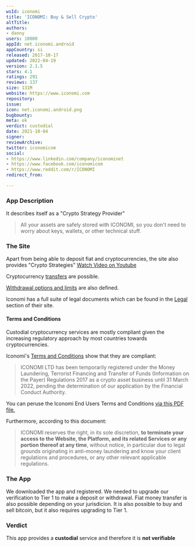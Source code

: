 ```yaml
---
wsId: iconomi
title: 'ICONOMI: Buy & Sell Crypto'
altTitle: 
authors:
- danny
users: 10000
appId: net.iconomi.android
appCountry: si
released: 2017-10-17
updated: 2022-04-19
version: 2.1.5
stars: 4.1
ratings: 291
reviews: 137
size: 131M
website: https://www.iconomi.com
repository: 
issue: 
icon: net.iconomi.android.png
bugbounty: 
meta: ok
verdict: custodial
date: 2021-10-04
signer: 
reviewArchive: 
twitter: iconomicom
social:
- https://www.linkedin.com/company/iconominet
- https://www.facebook.com/iconomicom
- https://www.reddit.com/r/ICONOMI
redirect_from: 

---
```


### App Description

It describes itself as a "Crypto Strategy Provider"

> All your assets are safely stored with ICONOMI, so you don't need to worry about keys, wallets, or other technical stuff.

### The Site

Apart from being able to deposit fiat and cryptocurrencies, the site also provides "Crypto Strategies" [Watch Video on Youtube](https://www.youtube.com/watch?v=xW7Cj5ylx9U)

Cryptocurrency [transfers](https://iconomi.zendesk.com/hc/en-us/articles/115003149429-Crypto-transfer-Cryptocurrencies-deposit) are possible.

[Withdrawal options and limits](https://iconomi.zendesk.com/hc/en-us/articles/115004167829-Withdrawal-options-limits-fees) are also defined.

Iconomi has a full suite of legal documents which can be found in the [Legal](https://www.iconomi.com/legal/terms-and-conditions) section of their site.


#### Terms and Conditions

Custodial cryptocurrency services are mostly compliant given the increasing regulatory approach by most countries towards cryptocurrencies.

Iconomi's [Terms and Conditions](https://www.iconomi.com/legal/terms-and-conditions) show that they are compliant:

> ICONOMI LTD has been temporarily registered under the Money Laundering, Terrorist Financing and Transfer of Funds (Information on the Payer) Regulations 2017 as a crypto asset business until 31 March 2022, pending the determination of our application by the Financial Conduct Authority.

You can peruse the Iconomi End Users Terms and Conditions [via this PDF file.](https://static.iconomi.com/documents/ICONOMI_GTC_End_user.pdf)

Furthermore, according to this document: 

> ICONOMI reserves the right, in its sole discretion, **to terminate your access to the Website, the Platform, and its related Services or any portion thereof at any time**, without notice, in particular due to legal grounds originating in anti-money laundering and know your client regulations and procedures, or any other relevant applicable regulations.

### The App

We downloaded the app and registered. We needed to upgrade our verification to Tier 1 to make a deposit or withdrawal. Fiat money transfer is also possible depending on your jurisdicion. It is also possible to buy and sell bitcoin, but it also requires upgrading to Tier 1.

### Verdict

This app provides a **custodial** service and therefore it is **not verifiable**

